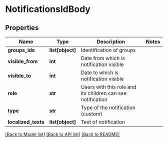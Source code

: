 # NotificationsIdBody

## Properties
Name | Type | Description | Notes
------------ | ------------- | ------------- | -------------
**groups_ids** | **list[object]** | Identification of groups | 
**visible_from** | **int** | Date from which is notification visible | 
**visible_to** | **int** | Date to which is notification visible | 
**role** | **str** | Users with this role and its children can see notification | 
**type** | **str** | Type of the notification (custom) | 
**localized_texts** | **list[object]** | Text of notification | 

[[Back to Model list]](../README.md#documentation-for-models) [[Back to API list]](../README.md#documentation-for-api-endpoints) [[Back to README]](../README.md)

